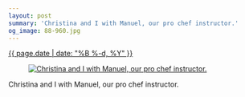 ```yaml
---
layout: post
summary: 'Christina and I with Manuel, our pro chef instructor.'
og_image: 88-960.jpg
---
```


<p>
 <time>
  <a href="/88">
   {{ page.date | date: "%B %-d, %Y" }}
  </a>
 </time>
 <a href="/88">
  <figure data-taken="10/10/2013">
   <img alt="Christina and I with Manuel, our pro chef instructor." sizes="(min-width: 700px) 50vw, calc(100vw - 2rem)" src="{{ site.assets_url }}/88-480.jpg" srcset="{{ site.assets_url }}/88-960.jpg 960w, {{ site.assets_url }}/88-720.jpg 720w, {{ site.assets_url }}/88-480.jpg 480w, {{ site.assets_url }}/88-240.jpg 240w"/>
  </figure>
 </a>
 <span>
  Christina and I with Manuel, our pro chef instructor.
 </span>
</p>
